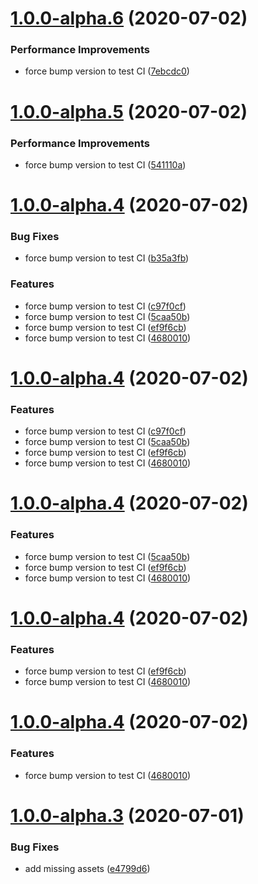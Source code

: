 # [1.0.0-alpha.6](https://github.com/pontte/semantic-release-config/compare/1.0.0-alpha.5...1.0.0-alpha.6) (2020-07-02)


### Performance Improvements

* force bump version to test CI ([7ebcdc0](https://github.com/pontte/semantic-release-config/commit/7ebcdc094257fb3470a097932f256471f9706f0c))

# [1.0.0-alpha.5](https://github.com/pontte/semantic-release-config/compare/1.0.0-alpha.4...1.0.0-alpha.5) (2020-07-02)


### Performance Improvements

* force bump version to test CI ([541110a](https://github.com/pontte/semantic-release-config/commit/541110ab019e7ab20286f21f90efdca701403433))

# [1.0.0-alpha.4](https://github.com/pontte/semantic-release-config/compare/1.0.0-alpha.3...1.0.0-alpha.4) (2020-07-02)


### Bug Fixes

* force bump version to test CI ([b35a3fb](https://github.com/pontte/semantic-release-config/commit/b35a3fbad25563f5914cad5ec8ff22d67ea74719))


### Features

* force bump version to test CI ([c97f0cf](https://github.com/pontte/semantic-release-config/commit/c97f0cf157e585604119599043f66c69ae13033f))
* force bump version to test CI ([5caa50b](https://github.com/pontte/semantic-release-config/commit/5caa50b9b1700ddc01f8e441a7d274f8edcada9a))
* force bump version to test CI ([ef9f6cb](https://github.com/pontte/semantic-release-config/commit/ef9f6cb3e83c7bb6ca27215b64ad784432181607))
* force bump version to test CI ([4680010](https://github.com/pontte/semantic-release-config/commit/46800107d2d5adcb4834098c6538e70e497509a7))

# [1.0.0-alpha.4](https://github.com/pontte/semantic-release-config/compare/1.0.0-alpha.3...1.0.0-alpha.4) (2020-07-02)


### Features

* force bump version to test CI ([c97f0cf](https://github.com/pontte/semantic-release-config/commit/c97f0cf157e585604119599043f66c69ae13033f))
* force bump version to test CI ([5caa50b](https://github.com/pontte/semantic-release-config/commit/5caa50b9b1700ddc01f8e441a7d274f8edcada9a))
* force bump version to test CI ([ef9f6cb](https://github.com/pontte/semantic-release-config/commit/ef9f6cb3e83c7bb6ca27215b64ad784432181607))
* force bump version to test CI ([4680010](https://github.com/pontte/semantic-release-config/commit/46800107d2d5adcb4834098c6538e70e497509a7))

# [1.0.0-alpha.4](https://github.com/pontte/semantic-release-config/compare/1.0.0-alpha.3...1.0.0-alpha.4) (2020-07-02)


### Features

* force bump version to test CI ([5caa50b](https://github.com/pontte/semantic-release-config/commit/5caa50b9b1700ddc01f8e441a7d274f8edcada9a))
* force bump version to test CI ([ef9f6cb](https://github.com/pontte/semantic-release-config/commit/ef9f6cb3e83c7bb6ca27215b64ad784432181607))
* force bump version to test CI ([4680010](https://github.com/pontte/semantic-release-config/commit/46800107d2d5adcb4834098c6538e70e497509a7))

# [1.0.0-alpha.4](https://github.com/pontte/semantic-release-config/compare/1.0.0-alpha.3...1.0.0-alpha.4) (2020-07-02)


### Features

* force bump version to test CI ([ef9f6cb](https://github.com/pontte/semantic-release-config/commit/ef9f6cb3e83c7bb6ca27215b64ad784432181607))
* force bump version to test CI ([4680010](https://github.com/pontte/semantic-release-config/commit/46800107d2d5adcb4834098c6538e70e497509a7))

# [1.0.0-alpha.4](https://github.com/pontte/semantic-release-config/compare/1.0.0-alpha.3...1.0.0-alpha.4) (2020-07-02)


### Features

* force bump version to test CI ([4680010](https://github.com/pontte/semantic-release-config/commit/46800107d2d5adcb4834098c6538e70e497509a7))

# [1.0.0-alpha.3](https://github.com/pontte/semantic-release-config/compare/1.0.0-alpha.2...1.0.0-alpha.3) (2020-07-01)


### Bug Fixes

* add missing assets ([e4799d6](https://github.com/pontte/semantic-release-config/commit/e4799d612f65c8700e7f4128c6836c6158517962))
